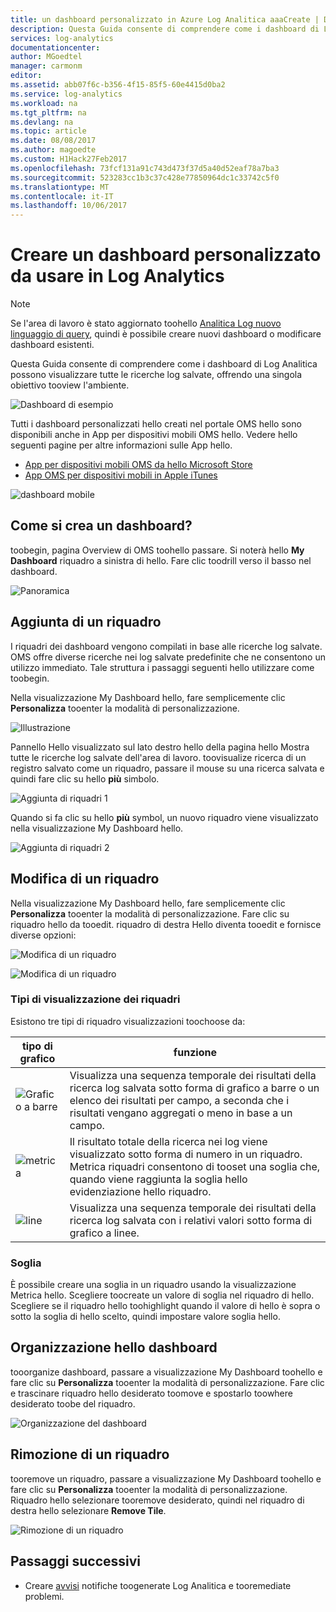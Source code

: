 ```yaml
---
title: un dashboard personalizzato in Azure Log Analitica aaaCreate | Documenti Microsoft
description: Questa Guida consente di comprendere come i dashboard di Log Analitica possono visualizzare tutte le ricerche log salvate, offrendo una singola obiettivo tooview l'ambiente.
services: log-analytics
documentationcenter: 
author: MGoedtel
manager: carmonm
editor: 
ms.assetid: abb07f6c-b356-4f15-85f5-60e4415d0ba2
ms.service: log-analytics
ms.workload: na
ms.tgt_pltfrm: na
ms.devlang: na
ms.topic: article
ms.date: 08/08/2017
ms.author: magoedte
ms.custom: H1Hack27Feb2017
ms.openlocfilehash: 73fcf131a91c743d473f37d5a40d52eaf78a7ba3
ms.sourcegitcommit: 523283cc1b3c37c428e77850964dc1c33742c5f0
ms.translationtype: MT
ms.contentlocale: it-IT
ms.lasthandoff: 10/06/2017
---
```

# <a name="create-a-custom-dashboard-for-use-in-log-analytics"></a>Creare un dashboard personalizzato da usare in Log Analytics

>[!NOTE]
> Se l'area di lavoro è stato aggiornato toohello [Analitica Log nuovo linguaggio di query](log-analytics-log-search-upgrade.md), quindi è possibile creare nuovi dashboard o modificare dashboard esistenti. 

Questa Guida consente di comprendere come i dashboard di Log Analitica possono visualizzare tutte le ricerche log salvate, offrendo una singola obiettivo tooview l'ambiente.

![Dashboard di esempio](./media/log-analytics-dashboards/oms-dashboards-example-dash.png)

Tutti i dashboard personalizzati hello creati nel portale OMS hello sono disponibili anche in App per dispositivi mobili OMS hello. Vedere hello seguenti pagine per altre informazioni sulle App hello.

* [App per dispositivi mobili OMS da hello Microsoft Store](http://www.windowsphone.com/store/app/operational-insights/4823b935-83ce-466c-82bb-bd0a3f58d865)
* [App OMS per dispositivi mobili in Apple iTunes](https://itunes.apple.com/app/microsoft-operations-management/id1042424859?mt=8)

![dashboard mobile](./media/log-analytics-dashboards/oms-search-mobile.png)

## <a name="how-do-i-create-my-dashboard"></a>Come si crea un dashboard?
toobegin, pagina Overview di OMS toohello passare. Si noterà hello **My Dashboard** riquadro a sinistra di hello. Fare clic toodrill verso il basso nel dashboard.

![Panoramica](./media/log-analytics-dashboards/oms-dashboards-overview.png)

## <a name="adding-a-tile"></a>Aggiunta di un riquadro
I riquadri dei dashboard vengono compilati in base alle ricerche log salvate. OMS offre diverse ricerche nei log salvate predefinite che ne consentono un utilizzo immediato. Tale struttura i passaggi seguenti hello utilizzare come toobegin.

Nella visualizzazione My Dashboard hello, fare semplicemente clic **Personalizza** tooenter la modalità di personalizzazione.

![Illustrazione](./media/log-analytics-dashboards/oms-dashboards-pictorial01.png)

 Pannello Hello visualizzato sul lato destro hello della pagina hello Mostra tutte le ricerche log salvate dell'area di lavoro. toovisualize ricerca di un registro salvato come un riquadro, passare il mouse su una ricerca salvata e quindi fare clic su hello **più** simbolo.

![Aggiunta di riquadri 1](./media/log-analytics-dashboards/oms-dashboards-pictorial02.png)

Quando si fa clic su hello **più** symbol, un nuovo riquadro viene visualizzato nella visualizzazione My Dashboard hello.

![Aggiunta di riquadri 2](./media/log-analytics-dashboards/oms-dashboards-pictorial03.png)

## <a name="edit-a-tile"></a>Modifica di un riquadro
Nella visualizzazione My Dashboard hello, fare semplicemente clic **Personalizza** tooenter la modalità di personalizzazione. Fare clic su riquadro hello da tooedit. riquadro di destra Hello diventa tooedit e fornisce diverse opzioni:

![Modifica di un riquadro](./media/log-analytics-dashboards/oms-dashboards-pictorial04.png)

![Modifica di un riquadro](./media/log-analytics-dashboards/oms-dashboards-pictorial05.png)

### <a name="tile-visualizations"></a>Tipi di visualizzazione dei riquadri
Esistono tre tipi di riquadro visualizzazioni toochoose da:

| tipo di grafico | funzione |
| --- | --- |
| ![Grafico a barre](./media/log-analytics-dashboards/oms-dashboards-bar-chart.png) |Visualizza una sequenza temporale dei risultati della ricerca log salvata sotto forma di grafico a barre o un elenco dei risultati per campo, a seconda che i risultati vengano aggregati o meno in base a un campo. |
| ![metrica](./media/log-analytics-dashboards/oms-dashboards-metric.png) |Il risultato totale della ricerca nei log viene visualizzato sotto forma di numero in un riquadro. Metrica riquadri consentono di tooset una soglia che, quando viene raggiunta la soglia hello evidenziazione hello riquadro. |
| ![line](./media/log-analytics-dashboards/oms-dashboards-line.png) |Visualizza una sequenza temporale dei risultati della ricerca log salvata con i relativi valori sotto forma di grafico a linee. |

### <a name="threshold"></a>Soglia
È possibile creare una soglia in un riquadro usando la visualizzazione Metrica hello. Scegliere toocreate un valore di soglia nel riquadro di hello. Scegliere se il riquadro hello toohighlight quando il valore di hello è sopra o sotto la soglia di hello scelto, quindi impostare valore soglia hello.

## <a name="organizing-hello-dashboard"></a>Organizzazione hello dashboard
tooorganize dashboard, passare a visualizzazione My Dashboard toohello e fare clic su **Personalizza** tooenter la modalità di personalizzazione. Fare clic e trascinare riquadro hello desiderato toomove e spostarlo toowhere desiderato toobe del riquadro.

![Organizzazione del dashboard](./media/log-analytics-dashboards/oms-dashboards-organize.png)

## <a name="remove-a-tile"></a>Rimozione di un riquadro
tooremove un riquadro, passare a visualizzazione My Dashboard toohello e fare clic su **Personalizza** tooenter la modalità di personalizzazione. Riquadro hello selezionare tooremove desiderato, quindi nel riquadro di destra hello selezionare **Remove Tile**.

![Rimozione di un riquadro](./media/log-analytics-dashboards/oms-dashboards-remove-tile.png)

## <a name="next-steps"></a>Passaggi successivi
* Creare [avvisi](log-analytics-alerts.md) notifiche toogenerate Log Analitica e tooremediate problemi.
